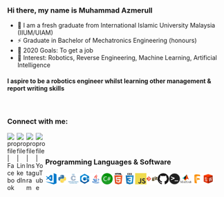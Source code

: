 ### Hi there, my name is Muhammad Azmerull

- 🔭 I am a fresh graduate from International Islamic University Malaysia (IIUM/UIAM)
- ⚡ Graduate in Bachelor of Mechatronics Engineering (honours)
- 🥅 2020 Goals: To get a job
- 🌱 Interest: Robotics, Reverse Engineering, Machine Learning, Artificial Intelligence

#### I aspire to be a robotics engineer whilst learning other management & report writing skills
<br />

### Connect with me:

[<img align="left" alt="profile | Facebook" width="22px" src="https://cdn.jsdelivr.net/npm/simple-icons@v3/icons/facebook.svg" />][facebook]
[<img align="left" alt="profile | LinkedIn" width="22px" src="https://cdn.jsdelivr.net/npm/simple-icons@v3/icons/linkedin.svg" />][linkedin]
[<img align="left" alt="profile | Instagram" width="22px" src="https://cdn.jsdelivr.net/npm/simple-icons@v3/icons/instagram.svg" />][instagram]
[<img align="left" alt="profile | YouTube" width="22px" src="https://cdn.jsdelivr.net/npm/simple-icons@v3/icons/youtube.svg" />][youtube]

<br />
<br />

### Programming Languages & Software

<img align="left" alt="Visual Studio Code" width="26px" src="https://raw.githubusercontent.com/github/explore/80688e429a7d4ef2fca1e82350fe8e3517d3494d/topics/visual-studio-code/visual-studio-code.png" />
<img align="left" alt="Python" width="26px" src="https://raw.githubusercontent.com/github/explore/80688e429a7d4ef2fca1e82350fe8e3517d3494d/topics/python/python.png" />
<img align="left" alt="C" width="26px" src="https://raw.githubusercontent.com/github/explore/80688e429a7d4ef2fca1e82350fe8e3517d3494d/topics/c/c.png" />
<img align="left" alt="cPlus" width="26px" src="https://github.com/Azmerull/Azmerull/blob/master/icons/c%2B%2B.png" />
<img align="left" alt="java" width="26px" src="https://github.com/Azmerull/Azmerull/blob/master/icons/java.png" />
<img align="left" alt="cSharp" width="26px" src="https://raw.githubusercontent.com/github/explore/80688e429a7d4ef2fca1e82350fe8e3517d3494d/topics/csharp/csharp.png" />
<img align="left" alt="HTML5" width="26px" src="https://raw.githubusercontent.com/github/explore/80688e429a7d4ef2fca1e82350fe8e3517d3494d/topics/html/html.png" />
<img align="left" alt="CSS3" width="26px" src="https://raw.githubusercontent.com/github/explore/80688e429a7d4ef2fca1e82350fe8e3517d3494d/topics/css/css.png" />
<img align="left" alt="JavaScript" width="26px" src="https://raw.githubusercontent.com/github/explore/80688e429a7d4ef2fca1e82350fe8e3517d3494d/topics/javascript/javascript.png" />
<img align="left" alt="Git" width="26px" src="https://raw.githubusercontent.com/github/explore/80688e429a7d4ef2fca1e82350fe8e3517d3494d/topics/git/git.png" />
<img align="left" alt="GitHub" width="26px" src="https://raw.githubusercontent.com/github/explore/78df643247d429f6cc873026c0622819ad797942/topics/github/github.png" />
<img align="left" alt="Terminal" width="26px" src="https://raw.githubusercontent.com/github/explore/80688e429a7d4ef2fca1e82350fe8e3517d3494d/topics/terminal/terminal.png" />
<img align="left" alt="matlab" width="26px" src="https://raw.githubusercontent.com/github/explore/80688e429a7d4ef2fca1e82350fe8e3517d3494d/topics/matlab/matlab.png" />
<img align="left" alt="fusion360" width="26px" src="https://github.com/Azmerull/Azmerull/blob/master/icons/fusion360.png" />
<img align="left" alt="solidwork" width="26px" src="https://github.com/Azmerull/Azmerull/blob/master/icons/solidwork.png" />

<br />
<br />

[facebook]: https://www.facebook.com/azmerull.azmi/
[instagram]: https://instagram.com/az_mieyo
[linkedin]: https://linkedin.com/in/azmerull-azmi
[youtube]: https://youtube.com/